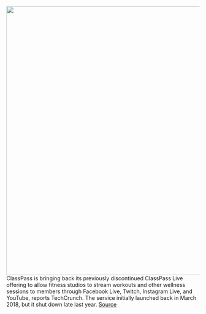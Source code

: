 <img src='https://cdn.vox-cdn.com/thumbor/w7R0qBe8ph9yeGnYXKt26Yy2MSQ=/0x0:1200x780/1200x800/filters:focal(504x294:696x486)/cdn.vox-cdn.com/uploads/chorus_image/image/66552080/DguG94oWkAMz_JG.0.jpg' width='700px' /><br/>
ClassPass is bringing back its previously discontinued ClassPass Live offering to allow fitness studios to stream workouts and other wellness sessions to members through Facebook Live, Twitch, Instagram Live, and YouTube, reports TechCrunch. The service initially launched back in March 2018, but it shut down late last year.
<a href='https://www.theverge.com/2020/3/25/21193799/classpass-live-resumes-classes-at-home-workout-fitness-social-distancing'> Source <a/>